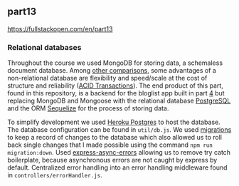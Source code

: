 ## part13 
https://fullstackopen.com/en/part13

### Relational databases

Throughout the course we used MongoDB for storing data, a schemaless document database. Among [other comparisons](https://www.mongodb.com/compare/relational-vs-non-relational-databases), some advantages of a non-relational database are flexibility and speed/scale at the cost of structure and reliability ([ACID Transactions](https://www.mongodb.com/basics/acid-transactions)). The end product of this part, found in this repository, is a backend for the bloglist app built in part [4](https://github.com/jamessl154/fullstackopen/tree/main/part4) but replacing MongoDB and Mongoose with the relational database [PostgreSQL](https://www.postgresql.org/) and the ORM [Sequelize](https://sequelize.org/v6/) for the process of storing data.

To simplify development we used [Heroku Postgres](https://devcenter.heroku.com/articles/heroku-postgresql) to host the database. The database configuration can be found in ```util/db.js```. We used [migrations](https://sequelize.org/master/manual/migrations.html) to keep a record of changes to the database which also allowed us to roll back single changes that I made possible using the command ```npm run migration:down```. Used [express-async-errors](https://github.com/davidbanham/express-async-errors) allowing us to remove try catch boilerplate, because asynchronous errors are not caught by express by default. Centralized error handling into an error handling middleware found in ```controllers/errorHandler.js```.